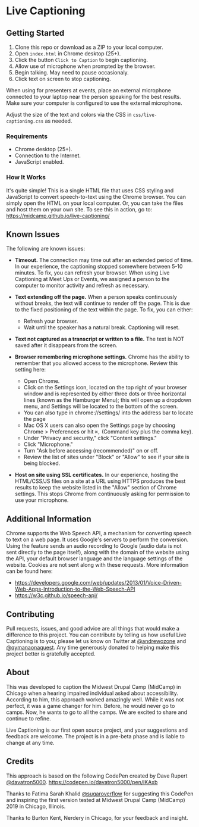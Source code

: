 # Live Captioning

## Getting Started

1. Clone this repo or download as a ZIP to your local computer.
1. Open `index.html` in Chrome desktop (25+).
1. Click the button `Click to Caption` to begin captioning.
1. Allow use of microphone when prompted by the browser.
1. Begin talking. May need to pause occasionaly.
1. Click text on screen to stop captioning.

When using for presenters at events, place an external microphone connected to your laptop near the person speaking for the best results. Make sure your computer is configured to use the external microphone.

Adjust the size of the text and colors via the CSS in `css/live-captioning.css` as needed.

### Requirements
* Chrome desktop (25+).
* Connection to the Internet.
* JavaScript enabled.

### How It Works
It's quite simple! This is a single HTML file that uses CSS styling and JavaScript to convert speech-to-text using the Chrome browser. You can simply open the HTML on your local computer. Or, you can take the files and host them on your own site. To see this in action, go to:
https://midcamp.github.io/live-captioning/

## Known Issues
The following are known issues:

* **Timeout.** The connection may time out after an extended period of time. In our experience, the captioning stopped somewhere between 5-10 minutes. To fix, you can refresh your browser. When using Live Captioning at Meet Ups or Events, we assigned a person to the computer to monitor activity and refresh as necessary.

* **Text extending off the page.** When a person speaks continuously without breaks, the text will continue to render off the page. This is due to the fixed positioning of the text within the page. To fix, you can either:
  * Refresh your browser.
  * Wait until the speaker has a natural break. Captioning will reset.

* **Text not captured as a transcript or written to a file.** The text is NOT saved after it disappears from the screen.

* **Browser remembering microphone settings.** Chrome has the ability to remember that you allowed access to the microphone. Review this setting here:
  * Open Chrome.
  * Click on the Settings icon, located on the top right of your browser window and is represented by either three dots or three horizontal lines (known as the Hamburger Menu); this will open up a dropdown menu, and Settings will be located to the bottom of the screen.
  * You can also type in chrome://settings/ into the address bar to locate the page
  * Mac OS X users can also open the Settings page by choosing Chrome > Preferences or hit `⌘,` (Command key plus the comma key).
  * Under "Privacy and security," click "Content settings."
  * Click "Microphone."
  * Turn "Ask before accessing (recommended)" on or off.
  * Review the list of sites under "Block" or "Allow" to see if your site is being blocked.

* **Host on site using SSL certificates.** In our experience, hosting the HTML/CSS/JS files on a site at a URL using HTTPS produces the best results to keep the website listed in the "Allow" section of Chrome settings. This stops Chrome from continuously asking for permission to use your microphone.

## Additional Information
Chrome supports the Web Speech API, a mechanism for converting speech to text on a web page. It uses Google's servers to perform the conversion. Using the feature sends an audio recording to Google (audio data is not sent directly to the page itself), along with the domain of the website using the API, your default browser language and the language settings of the website. Cookies are not sent along with these requests. More information can be found here:
* https://developers.google.com/web/updates/2013/01/Voice-Driven-Web-Apps-Introduction-to-the-Web-Speech-API
* https://w3c.github.io/speech-api/

## Contributing
Pull requests, issues, and good advice are all things that would make a difference to this project. You can contribute by telling us how useful Live Captioning is to you; please let us know on Twitter at [@andrewozone](https://twitter.com/@andrewozone) and [@qymanaonaquest](https://twitter.com/@qymanaonaquest). Any time generously donated to helping make this project better is gratefully accepted.

## About
This was developed to caption the Midwest Drupal Camp (MidCamp) in Chicago when a hearing impaired individual asked about accessibility. According to him, this approach worked amazingly well. While it was not perfect, it was a game changer for him. Before, he would never go to camps. Now, he wants to go to all the camps. We are excited to share and continue to refine.

Live Captioning is our first open source project, and your suggestions and feedback are welcome. The project is in a pre-beta phase and is liable to change at any time.

## Credits
This approach is based on the following CodePen created by Dave Rupert [@davatron5000](https://twitter.com/@davatron5000).
https://codepen.io/davatron5000/pen/IKAxb

Thanks to Fatima Sarah Khalid [@sugaroverflow](https://twitter.com/@sugaroverflow) for suggesting this CodePen and inspiring the first version tested at Midwest Drupal Camp (MidCamp) 2019 in Chicago, Illinois.

Thanks to Burton Kent, Nerdery in Chicago, for your feedback and insight.

